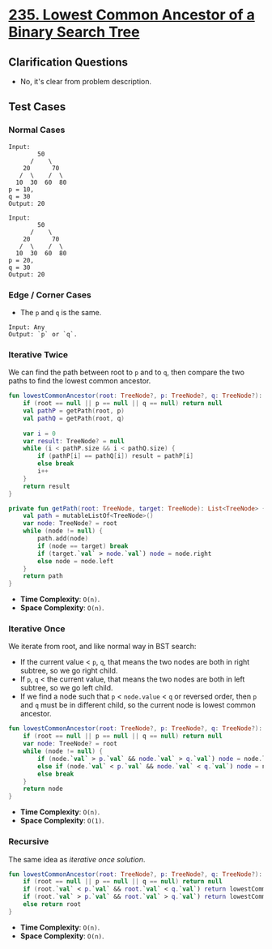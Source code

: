 # [235. Lowest Common Ancestor of a Binary Search Tree](https://leetcode.com/problems/lowest-common-ancestor-of-a-binary-search-tree/)
## Clarification Questions
* No, it's clear from problem description.
 
## Test Cases
### Normal Cases
```
Input: 
        50
      /    \
    20      70
   /  \    /  \
  10  30  60  80
p = 10,
q = 30
Output: 20 

Input:
        50
      /    \
    20      70
   /  \    /  \
  10  30  60  80
p = 20,
q = 30
Output: 20 
```

### Edge / Corner Cases
* The `p` and `q` is the same.
```
Input: Any
Output: `p` or `q`.
```

### Iterative Twice
We can find the path between root to `p` and to `q`, then compare the two paths to find the lowest common ancestor.
```kotlin
fun lowestCommonAncestor(root: TreeNode?, p: TreeNode?, q: TreeNode?): TreeNode? {
    if (root == null || p == null || q == null) return null
    val pathP = getPath(root, p)
    val pathQ = getPath(root, q)
    
    var i = 0
    var result: TreeNode? = null
    while (i < pathP.size && i < pathQ.size) {
        if (pathP[i] == pathQ[i]) result = pathP[i]
        else break
        i++
    }
    return result
}

private fun getPath(root: TreeNode, target: TreeNode): List<TreeNode> {
    val path = mutableListOf<TreeNode>()
    var node: TreeNode? = root
    while (node != null) {
        path.add(node)
        if (node == target) break
        if (target.`val` > node.`val`) node = node.right
        else node = node.left
    }
    return path
}
```

* **Time Complexity**: `O(n)`.
* **Space Complexity**: `O(n)`.

### Iterative Once
We iterate from root, and like normal way in BST search:

* If the current value < `p`, `q`, that means the two nodes are both in right subtree, so we go right child.
* If `p`, `q` < the current value, that means the two nodes are both in left subtree, so we go left child.
* If we find a node such that `p` < `node.value` < `q` or reversed order, then `p` and `q` must be in different child, so the current node is lowest common ancestor.

```kotlin
fun lowestCommonAncestor(root: TreeNode?, p: TreeNode?, q: TreeNode?): TreeNode? {
    if (root == null || p == null || q == null) return null
    var node: TreeNode? = root
    while (node != null) {
        if (node.`val` > p.`val` && node.`val` > q.`val`) node = node.left
        else if (node.`val` < p.`val` && node.`val` < q.`val`) node = node.right
        else break
    }
    return node
}
```

* **Time Complexity**: `O(n)`.
* **Space Complexity**: `O(1)`.

### Recursive
The same idea as *iterative once solution*.
```kotlin
fun lowestCommonAncestor(root: TreeNode?, p: TreeNode?, q: TreeNode?): TreeNode? {
    if (root == null || p == null || q == null) return null
    if (root.`val` < p.`val` && root.`val` < q.`val`) return lowestCommonAncestor(root.right, p, q)
    if (root.`val` > p.`val` && root.`val` > q.`val`) return lowestCommonAncestor(root.left, p, q)
    else return root
}
```

* **Time Complexity**: `O(n)`.
* **Space Complexity**: `O(n)`.
